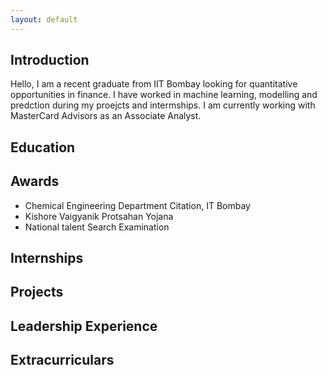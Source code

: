 ```yaml
---
layout: default
---
```


## Introduction

Hello, I am a recent graduate from IIT Bombay looking for quantitative opportunities in finance. I have worked in machine learning, modelling and predction during my proejcts and intermships. I am currently working with MasterCard Advisors as an Associate Analyst.

## Education

## Awards 

* Chemical Engineering Department Citation, IT Bombay 
* Kishore Vaigyanik Protsahan Yojana 
* National talent Search Examination

## Internships



## Projects

## Leadership Experience

## Extracurriculars
